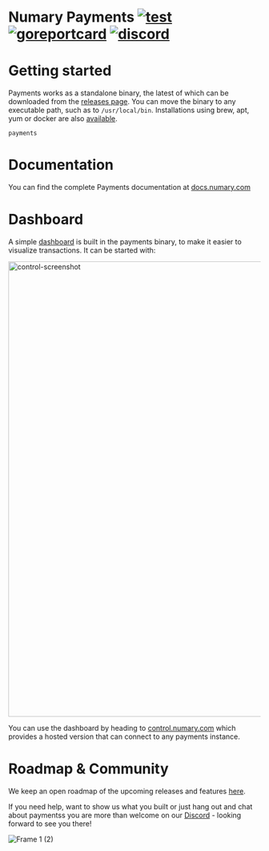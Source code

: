 # Numary Payments [![test](https://github.com/numary/payments/actions/workflows/main.yml/badge.svg)](https://github.com/numary/payments/actions/workflows/main.yml) [![goreportcard](https://goreportcard.com/badge/github.com/numary/payments)](https://goreportcard.com/report/github.com/numary/payments) [![discord](https://img.shields.io/discord/846686859869814784?label=chat%20@%20discord)](https://discord.gg/xyHvcbzk4w)

# Getting started

Payments works as a standalone binary, the latest of which can be downloaded from the [releases page](https://github.com/numary/payments/releases). You can move the binary to any executable path, such as to `/usr/local/bin`. Installations using brew, apt, yum or docker are also [available](https://docs.numary.com/oss/payments/get-started/installation).

```SHELL
payments 
```

# Documentation

You can find the complete Payments documentation at [docs.numary.com](https://docs.numary.com/oss/payments/get-started/installation)

# Dashboard

A simple [dashboard](https://github.com/numary/control) is built in the payments binary, to make it easier to visualize transactions. It can be started with:

<img width="909" alt="control-screenshot" src="https://user-images.githubusercontent.com/1770991/153751534-d8bba99e-610a-4b8c-9c63-4bde6eb6f96f.png">

You can use the dashboard by heading to [control.numary.com](https://control.numary.com) which provides a hosted version that can connect to any payments instance.

# Roadmap & Community

We keep an open roadmap of the upcoming releases and features [here](https://numary.notion.site/OSS-Roadmap-4535fa5716fb4f618027201afcc6f204).

If you need help, want to show us what you built or just hang out and chat about paymentss you are more than welcome on our [Discord](https://discord.gg/xyHvcbzk4w) - looking forward to see you there!

![Frame 1 (2)](https://user-images.githubusercontent.com/1770991/134163361-d86c5728-6075-4510-8de7-06df1f6ed740.png)
